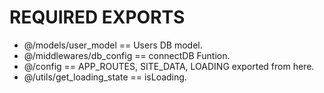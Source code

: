 # REQUIRED EXPORTS
* @/models/user_model == Users DB model.
* @/middlewares/db_config == connectDB Funtion.
* @/config == APP_ROUTES, SITE_DATA, LOADING exported from here.
* @/utils/get_loading_state == isLoading.